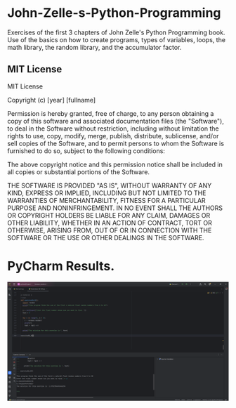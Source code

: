 # John-Zelle-s-Python-Programming
Exercises of the first 3 chapters of John Zelle's Python Programming book. Use of the basics on how to create programs, types of variables, loops, the math library, the random library, and the accumulator factor. 

## MIT License
MIT License

Copyright (c) [year] [fullname]

Permission is hereby granted, free of charge, to any person obtaining a copy
of this software and associated documentation files (the "Software"), to deal
in the Software without restriction, including without limitation the rights
to use, copy, modify, merge, publish, distribute, sublicense, and/or sell
copies of the Software, and to permit persons to whom the Software is
furnished to do so, subject to the following conditions:

The above copyright notice and this permission notice shall be included in all
copies or substantial portions of the Software.

THE SOFTWARE IS PROVIDED "AS IS", WITHOUT WARRANTY OF ANY KIND, EXPRESS OR
IMPLIED, INCLUDING BUT NOT LIMITED TO THE WARRANTIES OF MERCHANTABILITY,
FITNESS FOR A PARTICULAR PURPOSE AND NONINFRINGEMENT. IN NO EVENT SHALL THE
AUTHORS OR COPYRIGHT HOLDERS BE LIABLE FOR ANY CLAIM, DAMAGES OR OTHER
LIABILITY, WHETHER IN AN ACTION OF CONTRACT, TORT OR OTHERWISE, ARISING FROM,
OUT OF OR IN CONNECTION WITH THE SOFTWARE OR THE USE OR OTHER DEALINGS IN THE
SOFTWARE.


# PyCharm Results.
![Image on how to execute the code](https://github.com/FranRivasB/John-Zelle-s-Python-Programming/blob/main/Images/2024-02-15.png)

